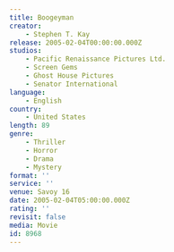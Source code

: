```yaml
---
title: Boogeyman
creator:
    - Stephen T. Kay
release: 2005-02-04T00:00:00.000Z
studios:
    - Pacific Renaissance Pictures Ltd.
    - Screen Gems
    - Ghost House Pictures
    - Senator International
language:
    - English
country:
    - United States
length: 89
genre:
    - Thriller
    - Horror
    - Drama
    - Mystery
format: ''
service: ''
venue: Savoy 16
date: 2005-02-04T05:00:00.000Z
rating: ''
revisit: false
media: Movie
id: 8968
---
```



